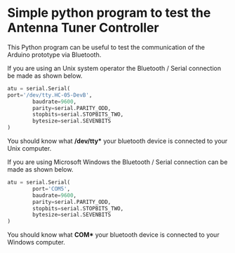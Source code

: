 #  Simple python program to test the Antenna Tuner Controller 

This Python program can be useful to test the communication of the Arduino prototype via Bluetooth.

If you are using an Unix system operator the Bluetooth / Serial connection be made as shown below.
```python
atu = serial.Serial(
port='/dev/tty.HC-05-DevB', 
        baudrate=9600,
        parity=serial.PARITY_ODD,
        stopbits=serial.STOPBITS_TWO,
        bytesize=serial.SEVENBITS
)
```
You should know what __/dev/tty*__ your bluetooth device is connected to your Unix computer.


If you are using Microsoft Windows the Bluetooth / Serial connection can be made as shown below.

```python
atu = serial.Serial(
        port='COM5',
        baudrate=9600,
        parity=serial.PARITY_ODD,
        stopbits=serial.STOPBITS_TWO,
        bytesize=serial.SEVENBITS
)
```

You should know what __COM*__ your bluetooth device is connected to your Windows computer.
